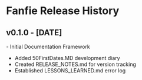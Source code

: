 
# Fanfie Release History

## v0.1.0 - [DATE]
\- Initial Documentation Framework
  - Added 50FirstDates.MD development diary
  - Created RELEASE_NOTES.md for version tracking
  - Established LESSONS_LEARNED.md error log

